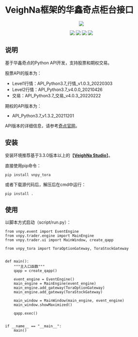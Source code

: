 # VeighNa框架的华鑫奇点柜台接口

<p align="center">
  <img src ="https://vnpy.oss-cn-shanghai.aliyuncs.com/vnpy-logo.png"/>
</p>

<p align="center">
    <img src ="https://img.shields.io/badge/version-2022.7.13-blueviolet.svg"/>
    <img src ="https://img.shields.io/badge/platform-windows-yellow.svg"/>
    <img src ="https://img.shields.io/badge/python-3.7-blue.svg" />
    <img src ="https://img.shields.io/github/license/vnpy/vnpy.svg?color=orange"/>
</p>

## 说明

基于华鑫奇点的Python API开发，支持股票和期权交易。

股票API的版本为：

- Level1行情：API_Python3.7_行情_v1.0.3_20220303
- Level2行情：API_Python3.7_v4.0.0_20210426
- 交易：API_Python3.7_交易_v4.0.3_20220222

期权的API版本为：
- API_Python3.7_v1.3.2_20211201

API版本的详细信息，请参考[奇点官网](https://n-sight.com.cn/)。

## 安装

安装环境推荐基于3.3.0版本以上的【[**VeighNa Studio**](https://www.vnpy.com)】。

直接使用pip命令：

```
pip install vnpy_tora
```

或者下载源代码后，解压后在cmd中运行：

```
pip install .
```

## 使用

以脚本方式启动（script/run.py）：

```
from vnpy.event import EventEngine
from vnpy.trader.engine import MainEngine
from vnpy.trader.ui import MainWindow, create_qapp

from vnpy_tora import ToraOptionGateway, ToraStockGateway


def main():
    """主入口函数"""
    qapp = create_qapp()

    event_engine = EventEngine()
    main_engine = MainEngine(event_engine)
    main_engine.add_gateway(ToraOptionGateway)
    main_engine.add_gateway(ToraStockGateway)

    main_window = MainWindow(main_engine, event_engine)
    main_window.showMaximized()

    qapp.exec()


if __name__ == "__main__":
    main()
```
